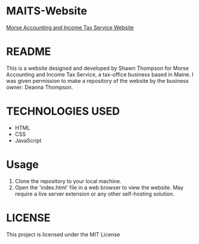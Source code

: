 # MAITS-Website

[Morse Accounting and Income Tax Service Website](https://shawnmthompson.github.io/MAITS-Website/)

# README

This is a website designed and developed by Shawn Thompson for Morse Accounting and Income Tax Service, a tax-office business based in Maine.
I was given permission to make a repository of the website by the business owner: Deanna Thompson.

# TECHNOLOGIES USED

- HTML
- CSS
- JavaScript

# Usage

1. Clone the repository to your local machine.
2. Open the 'index.html' file in a web browser to view the website. May require a live server extension or any other self-hosting solution.

# LICENSE

This project is licensed under the MIT License
